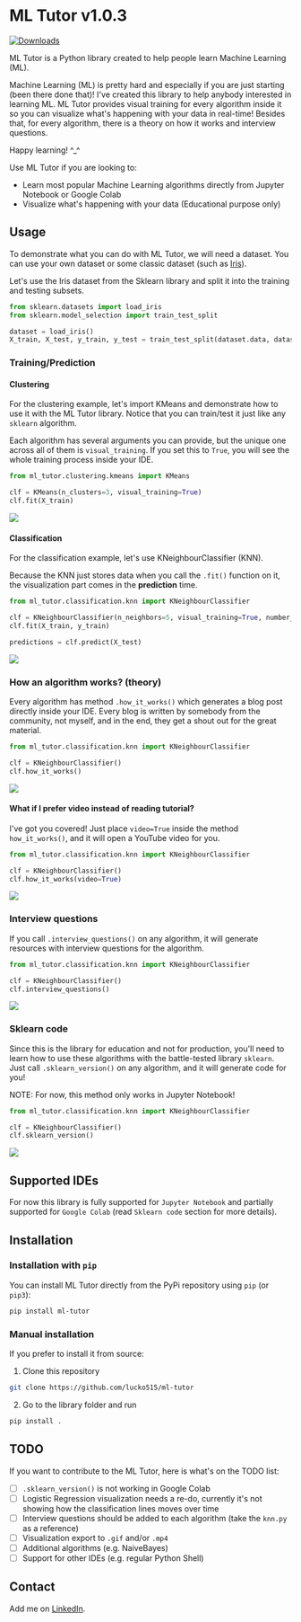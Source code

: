 # ML Tutor v1.0.3

[![Downloads](https://pepy.tech/badge/ml-tutor)](https://pepy.tech/project/ml-tutor)

ML Tutor is a Python library created to help people learn Machine Learning (ML). 

Machine Learning (ML) is pretty hard and especially if you are just starting (been there done that)! 
I've created this library to help anybody interested in learning ML. ML Tutor provides visual training 
for every algorithm inside it so you can visualize what's happening with your data in real-time!
Besides that, for every algorithm, there is a theory on how it works and interview questions. 

Happy learning! ^_^

Use ML Tutor if you are looking to:

- Learn most popular Machine Learning algorithms directly from Jupyter Notebook or Google Colab
- Visualize what's happening with your data (Educational purpose only)


## Usage

To demonstrate what you can do with ML Tutor, we will need a dataset.
You can use your own dataset or some classic dataset (such as [Iris](https://archive.ics.uci.edu/ml/datasets/iris)).

Let's use the Iris dataset from the Sklearn library and split it into the training and testing subsets.

```python
from sklearn.datasets import load_iris
from sklearn.model_selection import train_test_split

dataset = load_iris()
X_train, X_test, y_train, y_test = train_test_split(dataset.data, dataset.target, test_size=0.2)
```

### Training/Prediction

#### Clustering
For the clustering example, let's import KMeans and demonstrate how to use it with the ML Tutor library.
Notice that you can train/test it just like any `sklearn` algorithm.

Each algorithm has several arguments you can provide, but the unique one across all of them is `visual_training`. 
If you set this to `True`, you will see the whole training process inside your IDE.

```python
from ml_tutor.clustering.kmeans import KMeans

clf = KMeans(n_clusters=3, visual_training=True)
clf.fit(X_train)
```
![](images/kmeans-vt.gif)

#### Classification

For the classification example, let's use KNeighbourClassifier (KNN).

Because the KNN just stores data when you call the `.fit()` function on it, the visualization part comes in the __prediction__ time.

```python
from ml_tutor.classification.knn import KNeighbourClassifier

clf = KNeighbourClassifier(n_neighbors=5, visual_training=True, number_of_visual_steps=2)
clf.fit(X_train, y_train)

predictions = clf.predict(X_test)
```

![](images/knn.gif)

### How an algorithm works? (theory)

Every algorithm has method `.how_it_works()` which generates a blog post directly inside your IDE.
Every blog is written by somebody from the community, not myself, and in the end, they get a shout out for the great material.
```python
from ml_tutor.classification.knn import KNeighbourClassifier

clf = KNeighbourClassifier()
clf.how_it_works()
```

![](images/th.gif)

#### What if I prefer video instead of reading tutorial?

I've got you covered! Just place `video=True` inside the method `how_it_works()`, and it will open a YouTube video for you.

```python
from ml_tutor.classification.knn import KNeighbourClassifier

clf = KNeighbourClassifier()
clf.how_it_works(video=True)
```

![](images/thv.gif)


### Interview questions

If you call `.interview_questions()` on any algorithm, it will generate resources with interview questions for the algorithm.

```python
from ml_tutor.classification.knn import KNeighbourClassifier

clf = KNeighbourClassifier()
clf.interview_questions()
```

![](images/inter-q.png)

### Sklearn code

Since this is the library for education and not for production, you'll need to learn how to use these algorithms with the battle-tested library `sklearn`. Just call `.sklearn_version()` on any algorithm, and it will generate code for you!

NOTE: For now, this method only works in Jupyter Notebook!

```python
from ml_tutor.classification.knn import KNeighbourClassifier

clf = KNeighbourClassifier()
clf.sklearn_version()
```

![](images/sklearn.gif)

## Supported IDEs

For now this library is fully supported for `Jupyter Notebook` and partially supported for `Google Colab` 
(read `Sklearn code` section for more details). 

## Installation

### Installation with `pip`

You can install ML Tutor directly from the PyPi repository using `pip` (or `pip3`): 

```bash
pip install ml-tutor
```

### Manual installation

If you prefer to install it from source:

1. Clone this repository

```bash
git clone https://github.com/lucko515/ml-tutor
```

2. Go to the library folder and run

```bash
pip install .
```

## TODO

If you want to contribute to the ML Tutor, here is what's on the TODO list:

- [ ] `.sklearn_version()` is not working in Google Colab
- [ ] Logistic Regression visualization needs a re-do, currently it's not showing how the classification lines moves over time
- [ ] Interview questions should be added to each algorithm (take the `knn.py` as a reference)
- [ ] Visualization export to `.gif` and/or `.mp4`
- [ ] Additional algorithms (e.g. NaiveBayes)
- [ ] Support for other IDEs (e.g. regular Python Shell)

## Contact

Add me on [LinkedIn](https://www.linkedin.com/in/luka-anicin/).



